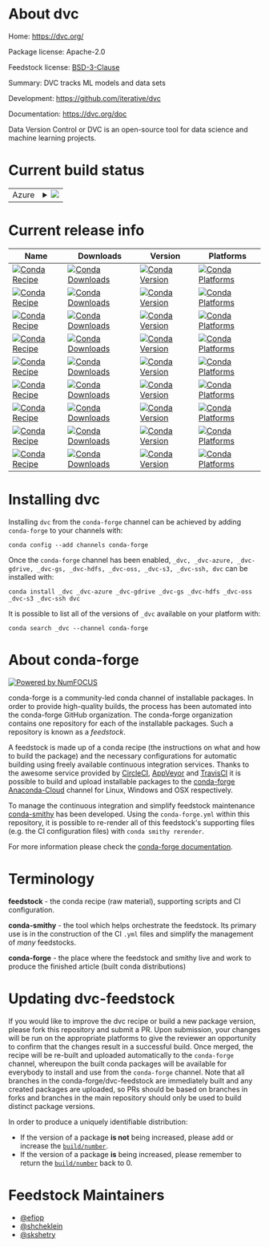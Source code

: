 About dvc
=========

Home: https://dvc.org/

Package license: Apache-2.0

Feedstock license: [BSD-3-Clause](https://github.com/conda-forge/dvc-feedstock/blob/master/LICENSE.txt)

Summary: DVC tracks ML models and data sets

Development: https://github.com/iterative/dvc

Documentation: https://dvc.org/doc

Data Version Control or DVC is an open-source tool for data science
and machine learning projects.


Current build status
====================


<table>
    
  <tr>
    <td>Azure</td>
    <td>
      <details>
        <summary>
          <a href="https://dev.azure.com/conda-forge/feedstock-builds/_build/latest?definitionId=7270&branchName=master">
            <img src="https://dev.azure.com/conda-forge/feedstock-builds/_apis/build/status/dvc-feedstock?branchName=master">
          </a>
        </summary>
        <table>
          <thead><tr><th>Variant</th><th>Status</th></tr></thead>
          <tbody><tr>
              <td>linux_64_python3.6.____cpython</td>
              <td>
                <a href="https://dev.azure.com/conda-forge/feedstock-builds/_build/latest?definitionId=7270&branchName=master">
                  <img src="https://dev.azure.com/conda-forge/feedstock-builds/_apis/build/status/dvc-feedstock?branchName=master&jobName=linux&configuration=linux_64_python3.6.____cpython" alt="variant">
                </a>
              </td>
            </tr><tr>
              <td>linux_64_python3.7.____cpython</td>
              <td>
                <a href="https://dev.azure.com/conda-forge/feedstock-builds/_build/latest?definitionId=7270&branchName=master">
                  <img src="https://dev.azure.com/conda-forge/feedstock-builds/_apis/build/status/dvc-feedstock?branchName=master&jobName=linux&configuration=linux_64_python3.7.____cpython" alt="variant">
                </a>
              </td>
            </tr><tr>
              <td>linux_64_python3.8.____cpython</td>
              <td>
                <a href="https://dev.azure.com/conda-forge/feedstock-builds/_build/latest?definitionId=7270&branchName=master">
                  <img src="https://dev.azure.com/conda-forge/feedstock-builds/_apis/build/status/dvc-feedstock?branchName=master&jobName=linux&configuration=linux_64_python3.8.____cpython" alt="variant">
                </a>
              </td>
            </tr><tr>
              <td>osx_64_python3.6.____cpython</td>
              <td>
                <a href="https://dev.azure.com/conda-forge/feedstock-builds/_build/latest?definitionId=7270&branchName=master">
                  <img src="https://dev.azure.com/conda-forge/feedstock-builds/_apis/build/status/dvc-feedstock?branchName=master&jobName=osx&configuration=osx_64_python3.6.____cpython" alt="variant">
                </a>
              </td>
            </tr><tr>
              <td>osx_64_python3.7.____cpython</td>
              <td>
                <a href="https://dev.azure.com/conda-forge/feedstock-builds/_build/latest?definitionId=7270&branchName=master">
                  <img src="https://dev.azure.com/conda-forge/feedstock-builds/_apis/build/status/dvc-feedstock?branchName=master&jobName=osx&configuration=osx_64_python3.7.____cpython" alt="variant">
                </a>
              </td>
            </tr><tr>
              <td>osx_64_python3.8.____cpython</td>
              <td>
                <a href="https://dev.azure.com/conda-forge/feedstock-builds/_build/latest?definitionId=7270&branchName=master">
                  <img src="https://dev.azure.com/conda-forge/feedstock-builds/_apis/build/status/dvc-feedstock?branchName=master&jobName=osx&configuration=osx_64_python3.8.____cpython" alt="variant">
                </a>
              </td>
            </tr><tr>
              <td>win_64_python3.6.____cpython</td>
              <td>
                <a href="https://dev.azure.com/conda-forge/feedstock-builds/_build/latest?definitionId=7270&branchName=master">
                  <img src="https://dev.azure.com/conda-forge/feedstock-builds/_apis/build/status/dvc-feedstock?branchName=master&jobName=win&configuration=win_64_python3.6.____cpython" alt="variant">
                </a>
              </td>
            </tr><tr>
              <td>win_64_python3.7.____cpython</td>
              <td>
                <a href="https://dev.azure.com/conda-forge/feedstock-builds/_build/latest?definitionId=7270&branchName=master">
                  <img src="https://dev.azure.com/conda-forge/feedstock-builds/_apis/build/status/dvc-feedstock?branchName=master&jobName=win&configuration=win_64_python3.7.____cpython" alt="variant">
                </a>
              </td>
            </tr><tr>
              <td>win_64_python3.8.____cpython</td>
              <td>
                <a href="https://dev.azure.com/conda-forge/feedstock-builds/_build/latest?definitionId=7270&branchName=master">
                  <img src="https://dev.azure.com/conda-forge/feedstock-builds/_apis/build/status/dvc-feedstock?branchName=master&jobName=win&configuration=win_64_python3.8.____cpython" alt="variant">
                </a>
              </td>
            </tr>
          </tbody>
        </table>
      </details>
    </td>
  </tr>
</table>

Current release info
====================

| Name | Downloads | Version | Platforms |
| --- | --- | --- | --- |
| [![Conda Recipe](https://img.shields.io/badge/recipe-_dvc-green.svg)](https://anaconda.org/conda-forge/_dvc) | [![Conda Downloads](https://img.shields.io/conda/dn/conda-forge/_dvc.svg)](https://anaconda.org/conda-forge/_dvc) | [![Conda Version](https://img.shields.io/conda/vn/conda-forge/_dvc.svg)](https://anaconda.org/conda-forge/_dvc) | [![Conda Platforms](https://img.shields.io/conda/pn/conda-forge/_dvc.svg)](https://anaconda.org/conda-forge/_dvc) |
| [![Conda Recipe](https://img.shields.io/badge/recipe-_dvc--azure-green.svg)](https://anaconda.org/conda-forge/_dvc-azure) | [![Conda Downloads](https://img.shields.io/conda/dn/conda-forge/_dvc-azure.svg)](https://anaconda.org/conda-forge/_dvc-azure) | [![Conda Version](https://img.shields.io/conda/vn/conda-forge/_dvc-azure.svg)](https://anaconda.org/conda-forge/_dvc-azure) | [![Conda Platforms](https://img.shields.io/conda/pn/conda-forge/_dvc-azure.svg)](https://anaconda.org/conda-forge/_dvc-azure) |
| [![Conda Recipe](https://img.shields.io/badge/recipe-_dvc--gdrive-green.svg)](https://anaconda.org/conda-forge/_dvc-gdrive) | [![Conda Downloads](https://img.shields.io/conda/dn/conda-forge/_dvc-gdrive.svg)](https://anaconda.org/conda-forge/_dvc-gdrive) | [![Conda Version](https://img.shields.io/conda/vn/conda-forge/_dvc-gdrive.svg)](https://anaconda.org/conda-forge/_dvc-gdrive) | [![Conda Platforms](https://img.shields.io/conda/pn/conda-forge/_dvc-gdrive.svg)](https://anaconda.org/conda-forge/_dvc-gdrive) |
| [![Conda Recipe](https://img.shields.io/badge/recipe-_dvc--gs-green.svg)](https://anaconda.org/conda-forge/_dvc-gs) | [![Conda Downloads](https://img.shields.io/conda/dn/conda-forge/_dvc-gs.svg)](https://anaconda.org/conda-forge/_dvc-gs) | [![Conda Version](https://img.shields.io/conda/vn/conda-forge/_dvc-gs.svg)](https://anaconda.org/conda-forge/_dvc-gs) | [![Conda Platforms](https://img.shields.io/conda/pn/conda-forge/_dvc-gs.svg)](https://anaconda.org/conda-forge/_dvc-gs) |
| [![Conda Recipe](https://img.shields.io/badge/recipe-_dvc--hdfs-green.svg)](https://anaconda.org/conda-forge/_dvc-hdfs) | [![Conda Downloads](https://img.shields.io/conda/dn/conda-forge/_dvc-hdfs.svg)](https://anaconda.org/conda-forge/_dvc-hdfs) | [![Conda Version](https://img.shields.io/conda/vn/conda-forge/_dvc-hdfs.svg)](https://anaconda.org/conda-forge/_dvc-hdfs) | [![Conda Platforms](https://img.shields.io/conda/pn/conda-forge/_dvc-hdfs.svg)](https://anaconda.org/conda-forge/_dvc-hdfs) |
| [![Conda Recipe](https://img.shields.io/badge/recipe-_dvc--oss-green.svg)](https://anaconda.org/conda-forge/_dvc-oss) | [![Conda Downloads](https://img.shields.io/conda/dn/conda-forge/_dvc-oss.svg)](https://anaconda.org/conda-forge/_dvc-oss) | [![Conda Version](https://img.shields.io/conda/vn/conda-forge/_dvc-oss.svg)](https://anaconda.org/conda-forge/_dvc-oss) | [![Conda Platforms](https://img.shields.io/conda/pn/conda-forge/_dvc-oss.svg)](https://anaconda.org/conda-forge/_dvc-oss) |
| [![Conda Recipe](https://img.shields.io/badge/recipe-_dvc--s3-green.svg)](https://anaconda.org/conda-forge/_dvc-s3) | [![Conda Downloads](https://img.shields.io/conda/dn/conda-forge/_dvc-s3.svg)](https://anaconda.org/conda-forge/_dvc-s3) | [![Conda Version](https://img.shields.io/conda/vn/conda-forge/_dvc-s3.svg)](https://anaconda.org/conda-forge/_dvc-s3) | [![Conda Platforms](https://img.shields.io/conda/pn/conda-forge/_dvc-s3.svg)](https://anaconda.org/conda-forge/_dvc-s3) |
| [![Conda Recipe](https://img.shields.io/badge/recipe-_dvc--ssh-green.svg)](https://anaconda.org/conda-forge/_dvc-ssh) | [![Conda Downloads](https://img.shields.io/conda/dn/conda-forge/_dvc-ssh.svg)](https://anaconda.org/conda-forge/_dvc-ssh) | [![Conda Version](https://img.shields.io/conda/vn/conda-forge/_dvc-ssh.svg)](https://anaconda.org/conda-forge/_dvc-ssh) | [![Conda Platforms](https://img.shields.io/conda/pn/conda-forge/_dvc-ssh.svg)](https://anaconda.org/conda-forge/_dvc-ssh) |
| [![Conda Recipe](https://img.shields.io/badge/recipe-dvc-green.svg)](https://anaconda.org/conda-forge/dvc) | [![Conda Downloads](https://img.shields.io/conda/dn/conda-forge/dvc.svg)](https://anaconda.org/conda-forge/dvc) | [![Conda Version](https://img.shields.io/conda/vn/conda-forge/dvc.svg)](https://anaconda.org/conda-forge/dvc) | [![Conda Platforms](https://img.shields.io/conda/pn/conda-forge/dvc.svg)](https://anaconda.org/conda-forge/dvc) |

Installing dvc
==============

Installing `dvc` from the `conda-forge` channel can be achieved by adding `conda-forge` to your channels with:

```
conda config --add channels conda-forge
```

Once the `conda-forge` channel has been enabled, `_dvc, _dvc-azure, _dvc-gdrive, _dvc-gs, _dvc-hdfs, _dvc-oss, _dvc-s3, _dvc-ssh, dvc` can be installed with:

```
conda install _dvc _dvc-azure _dvc-gdrive _dvc-gs _dvc-hdfs _dvc-oss _dvc-s3 _dvc-ssh dvc
```

It is possible to list all of the versions of `_dvc` available on your platform with:

```
conda search _dvc --channel conda-forge
```


About conda-forge
=================

[![Powered by NumFOCUS](https://img.shields.io/badge/powered%20by-NumFOCUS-orange.svg?style=flat&colorA=E1523D&colorB=007D8A)](http://numfocus.org)

conda-forge is a community-led conda channel of installable packages.
In order to provide high-quality builds, the process has been automated into the
conda-forge GitHub organization. The conda-forge organization contains one repository
for each of the installable packages. Such a repository is known as a *feedstock*.

A feedstock is made up of a conda recipe (the instructions on what and how to build
the package) and the necessary configurations for automatic building using freely
available continuous integration services. Thanks to the awesome service provided by
[CircleCI](https://circleci.com/), [AppVeyor](https://www.appveyor.com/)
and [TravisCI](https://travis-ci.com/) it is possible to build and upload installable
packages to the [conda-forge](https://anaconda.org/conda-forge)
[Anaconda-Cloud](https://anaconda.org/) channel for Linux, Windows and OSX respectively.

To manage the continuous integration and simplify feedstock maintenance
[conda-smithy](https://github.com/conda-forge/conda-smithy) has been developed.
Using the ``conda-forge.yml`` within this repository, it is possible to re-render all of
this feedstock's supporting files (e.g. the CI configuration files) with ``conda smithy rerender``.

For more information please check the [conda-forge documentation](https://conda-forge.org/docs/).

Terminology
===========

**feedstock** - the conda recipe (raw material), supporting scripts and CI configuration.

**conda-smithy** - the tool which helps orchestrate the feedstock.
                   Its primary use is in the construction of the CI ``.yml`` files
                   and simplify the management of *many* feedstocks.

**conda-forge** - the place where the feedstock and smithy live and work to
                  produce the finished article (built conda distributions)


Updating dvc-feedstock
======================

If you would like to improve the dvc recipe or build a new
package version, please fork this repository and submit a PR. Upon submission,
your changes will be run on the appropriate platforms to give the reviewer an
opportunity to confirm that the changes result in a successful build. Once
merged, the recipe will be re-built and uploaded automatically to the
`conda-forge` channel, whereupon the built conda packages will be available for
everybody to install and use from the `conda-forge` channel.
Note that all branches in the conda-forge/dvc-feedstock are
immediately built and any created packages are uploaded, so PRs should be based
on branches in forks and branches in the main repository should only be used to
build distinct package versions.

In order to produce a uniquely identifiable distribution:
 * If the version of a package **is not** being increased, please add or increase
   the [``build/number``](https://conda.io/docs/user-guide/tasks/build-packages/define-metadata.html#build-number-and-string).
 * If the version of a package **is** being increased, please remember to return
   the [``build/number``](https://conda.io/docs/user-guide/tasks/build-packages/define-metadata.html#build-number-and-string)
   back to 0.

Feedstock Maintainers
=====================

* [@efiop](https://github.com/efiop/)
* [@shcheklein](https://github.com/shcheklein/)
* [@skshetry](https://github.com/skshetry/)

